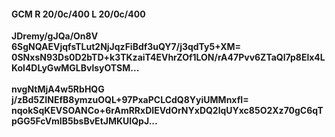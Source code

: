#### GCM R 20/0c/400 L 20/0c/400
**JDremy/gJQa/On8V**<br/>**6SgNQAEVjqfsTLut2NjJqzFiBdf3uQY7/j3qdTy5+XM=**<br/>**0SNxsN93Ds0D2bTD+k3TKzaiT4EVhrZOf1LON/rA47Pvv6ZTaQl7p8Elx4LKol4DLyGwMGLBvlsyOTSM...**<br/><br/>
**nvgNtMjA4w5RbHQG**<br/>**j/zBd5ZINEfB8ymzuOQL+97PxaPCLCdQ8YyiUMMnxfI=**<br/>**nqokSqKEVSOANCo+6rAmRRxDIEVdOrNYxDQ2lqUYxc85O2Xz70gC6qTpGG5FcVmIB5bsBvEtJMKUIQpJ...**